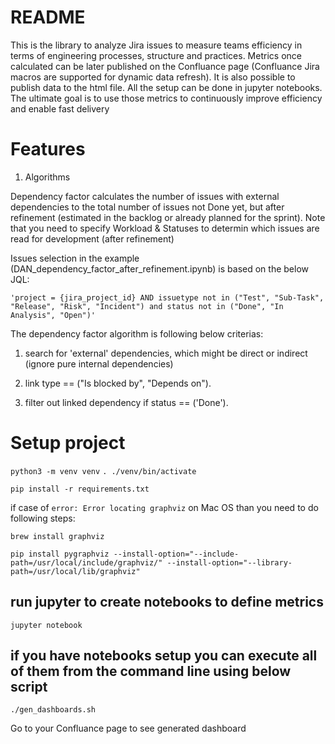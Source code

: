 ﻿README
======

This is the library to analyze Jira issues to measure teams efficiency in terms of engineering processes, structure and practices. Metrics once calculated can be later published on the Confluance page (Confluance Jira macros are supported for dynamic data refresh). It is also possible to publish data to the html file. All the setup can be done in jupyter notebooks.
The ultimate goal is to use those metrics to continuously improve efficiency and enable fast delivery

# Features
1. Algorithms

Dependency factor calculates the number of issues with external dependencies to the total number of issues not Done yet, but after refinement (estimated in the backlog or already planned for the sprint).
Note that you need to specify Workload & Statuses to determin which issues are read for development (after refinement)

Issues selection in the example (DAN_dependency_factor_after_refinement.ipynb) is based on the below JQL:

`'project = {jira_project_id} AND issuetype not in ("Test", "Sub-Task", "Release", "Risk", "Incident") and status not in ("Done", "In Analysis", "Open")'`

The dependency factor algorithm is following below criterias:

1. search for 'external' dependencies, which might be direct or indirect (ignore pure internal dependencies)

2. link type  == ("Is blocked by", "Depends on").

3. filter out linked dependency if status == ('Done'). 


# Setup project
`python3 -m venv venv`
`. ./venv/bin/activate`

`pip install -r requirements.txt `

if case of `error: Error locating graphviz` on Mac OS than you need to do following steps:

`brew install graphviz`

`pip install pygraphviz --install-option="--include-path=/usr/local/include/graphviz/" --install-option="--library-path=/usr/local/lib/graphviz"`
 
## run jupyter to create notebooks to define metrics

`jupyter notebook`


## if you have notebooks setup you can execute all of them from the command line using below script

`./gen_dashboards.sh`

Go to your Confluance page to see generated dashboard


